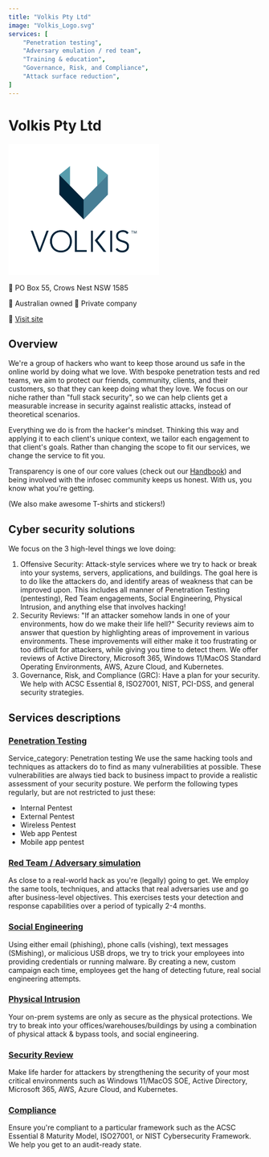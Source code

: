 ```yaml
---
title: "Volkis Pty Ltd"
image: "Volkis_Logo.svg"
services: [
    "Penetration testing",
    "Adversary emulation / red team",
    "Training & education",
    "Governance, Risk, and Compliance",
    "Attack surface reduction",
]
---
```


# Volkis Pty Ltd

<img src="Volkis_Logo.svg" width="300" />

:office: PO Box 55, Crows Nest NSW 1585

:flags: Australian owned
:flags: Private company

:small_blue_diamond: [Visit site](https://www.volkis.com.au)

## Overview

We're a group of hackers who want to keep those around us safe in the online world by doing what we love. With bespoke penetration tests and red teams, we aim to protect our friends, community, clients, and their customers, so that they can keep doing what they love. We focus on our niche rather than "full stack security", so we can help clients get a measurable increase in security against realistic attacks, instead of theoretical scenarios.

Everything we do is from the hacker's mindset. Thinking this way and applying it to each client's unique context, we tailor each engagement to that client's goals. Rather than changing the scope to fit our services, we change the service to fit you.

Transparency is one of our core values (check out our [Handbook](https://handbook.volkis.com.au)) and being involved with the infosec community keeps us honest. With us, you know what you're getting.

(We also make awesome T-shirts and stickers!)

## Cyber security solutions

We focus on the 3 high-level things we love doing:

1. Offensive Security: Attack-style services where we try to hack or break into your systems, servers, applications, and buildings. The goal here is to do like the attackers do, and identify areas of weakness that can be improved upon. This includes all manner of Penetration Testing (pentesting), Red Team engagements, Social Engineering, Physical Intrusion, and anything else that involves hacking!
2. Security Reviews: "If an attacker somehow lands in one of your environments, how do we make their life hell?" Security reviews aim to answer that question by highlighting areas of improvement in various environments. These improvements will either make it too frustrating or too difficult for attackers, while giving you time to detect them. We offer reviews of Active Directory, Microsoft 365, Windows 11/MacOS Standard Operating Environments, AWS, Azure Cloud, and Kubernetes.
3. Governance, Risk, and Compliance (GRC): Have a plan for your security. We help with ACSC Essential 8, ISO27001, NIST, PCI-DSS, and general security strategies.

## Services descriptions
### [Penetration Testing](https://www.volkis.com.au/services/penetration-testing/)
Service_category: Penetration testing
We use the same hacking tools and techniques as attackers do to find as many vulnerabilities at possible. These vulnerabilities are always tied back to business impact to provide a realistic assessment of your security posture. We perform the following types regularly, but are not restricted to just these:

- Internal Pentest
- External Pentest
- Wireless Pentest
- Web app Pentest
- Mobile app pentest

### [Red Team / Adversary simulation](https://www.volkis.com.au/services/red-team/)

As close to a real-world hack as you're (legally) going to get. We employ the same tools, techniques, and attacks that real adversaries use and go after business-level objectives. This exercises tests your detection and response capabilities over a period of typically 2-4 months.

### [Social Engineering](https://www.volkis.com.au/services/social-engineering/)

Using either email (phishing), phone calls (vishing), text messages (SMishing), or malicious USB drops, we try to trick your employees into providing credentials or running malware. By creating a new, custom campaign each time, employees get the hang of detecting future, real social engineering attempts.

### [Physical Intrusion](https://www.volkis.com.au/services/physical-intrusion/)

Your on-prem systems are only as secure as the physical protections. We try to break into your offices/warehouses/buildings by using a combination of physical attack & bypass tools, and social engineering.

### [Security Review](https://www.volkis.com.au/services/security-review/)

Make life harder for attackers by strengthening the security of your most critical environments such as Windows 11/MacOS SOE, Active Directory, Microsoft 365, AWS, Azure Cloud, and Kubernetes.

### [Compliance](https://www.volkis.com.au/services/compliance/)

Ensure you're compliant to a particular framework such as the ACSC Essential 8 Maturity Model, ISO27001, or NIST Cybersecurity Framework. We help you get to an audit-ready state.